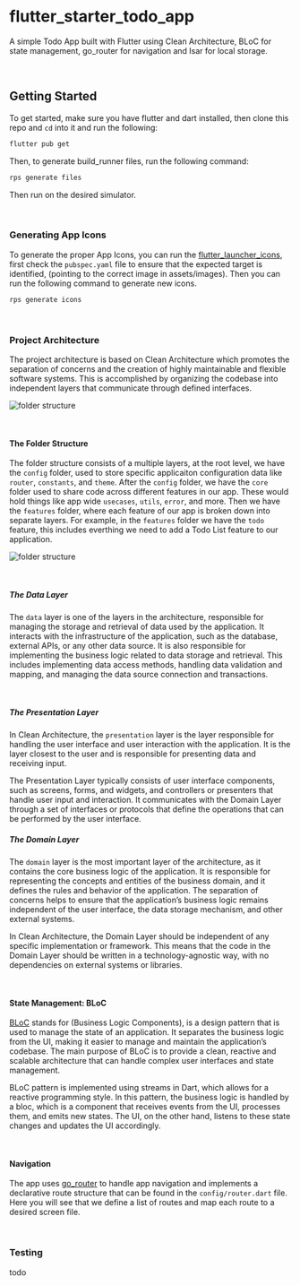 # flutter_starter_todo_app

A simple Todo App built with Flutter using Clean Architecture, BLoC for state management, go_router for navigation and Isar for local storage.

<br />

## Getting Started

To get started, make sure you have flutter and dart installed, then clone this repo and `cd` into it and run the following:

```bash
flutter pub get
```

Then, to generate build_runner files, run the following command:

```bash
rps generate files
```

Then run on the desired simulator.

<br />

### Generating App Icons

To generate the proper App Icons, you can run the [flutter_launcher_icons](https://pub.dev/packages/flutter_launcher_icons), first check the `pubspec.yaml` file to ensure that the expected target is identified, (pointing to the correct image in assets/images). Then you can run the following command to generate new icons.

```bash
rps generate icons
```

<br />

### Project Architecture

The project architecture is based on Clean Architecture which promotes the separation of concerns and the creation of highly maintainable and flexible software systems. This is accomplished by organizing the codebase into independent layers that communicate through defined interfaces.

![folder structure](https://raw.githubusercontent.com/eastcodetech/flutter_starter_todo_app/main/docs/images/layer-structure.webp)

<br />

#### The Folder Structure

The folder structure consists of a multiple layers, at the root level, we have the `config` folder, used to store specific applicaiton configuration data like `router`, `constants`, and `theme`. After the `config` folder, we have the `core` folder used to share code across different features in our app. These would hold things like app wide `usecases`, `utils`, `error`, and more. Then we have the `features` folder, where each feature of our app is broken down into separate layers. For example, in the `features` folder we have the `todo` feature, this includes everthing we need to add a Todo List feature to our application.

![folder structure](https://raw.githubusercontent.com/eastcodetech/flutter_starter_todo_app/main/docs/images/folder-structure.webp)

<br />

##### The Data Layer

The `data` layer is one of the layers in the architecture, responsible for managing the storage and retrieval of data used by the application. It interacts with the infrastructure of the application, such as the database, external APIs, or any other data source. It is also responsible for implementing the business logic related to data storage and retrieval. This includes implementing data access methods, handling data validation and mapping, and managing the data source connection and transactions.

<br />

##### The Presentation Layer

In Clean Architecture, the `presentation` layer is the layer responsible for handling the user interface and user interaction with the application. It is the layer closest to the user and is responsible for presenting data and receiving input.

The Presentation Layer typically consists of user interface components, such as screens, forms, and widgets, and controllers or presenters that handle user input and interaction. It communicates with the Domain Layer through a set of interfaces or protocols that define the operations that can be performed by the user interface.

##### The Domain Layer

The `domain` layer is the most important layer of the architecture, as it contains the core business logic of the application. It is responsible for representing the concepts and entities of the business domain, and it defines the rules and behavior of the application. The separation of concerns helps to ensure that the application’s business logic remains independent of the user interface, the data storage mechanism, and other external systems.

In Clean Architecture, the Domain Layer should be independent of any specific implementation or framework. This means that the code in the Domain Layer should be written in a technology-agnostic way, with no dependencies on external systems or libraries.

<br />

#### State Management: BLoC

[BLoC](https://pub.dev/packages/flutter_bloc) stands for (Business Logic Components), is a design pattern that is used to manage the state of an application. It separates the business logic from the UI, making it easier to manage and maintain the application’s codebase. The main purpose of BLoC is to provide a clean, reactive and scalable architecture that can handle complex user interfaces and state management.

BLoC pattern is implemented using streams in Dart, which allows for a reactive programming style. In this pattern, the business logic is handled by a bloc, which is a component that receives events from the UI, processes them, and emits new states. The UI, on the other hand, listens to these state changes and updates the UI accordingly.

<br />

#### Navigation

The app uses [go_router](https://pub.dev/packages/go_router) to handle app navigation and implements a declarative route structure that can be found in the `config/router.dart` file. Here you will see that we define a list of routes and map each route to a desired screen file.

<br />

### Testing

todo
